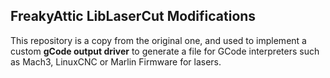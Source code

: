 FreakyAttic LibLaserCut Modifications
-------------------------

This repository is a copy from the original one, and used to implement 
a custom **gCode output driver** to generate a file for GCode interpreters 
such as Mach3, LinuxCNC or Marlin Firmware for lasers.
